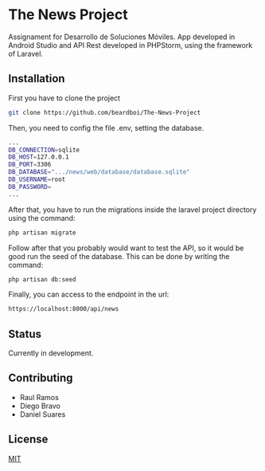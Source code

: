 # The News Project
Assignament for Desarrollo de Soluciones Móviles. App developed in Android Studio and API Rest developed in PHPStorm, using the framework of Laravel.

## Installation

First you have to clone the project

```bash
git clone https://github.com/beardboi/The-News-Project
```
Then, you need to config the file .env, setting the database.

```bash
...
DB_CONNECTION=sqlite
DB_HOST=127.0.0.1
DB_PORT=3306
DB_DATABASE=".../news/web/database/database.sqlite"
DB_USERNAME=root
DB_PASSWORD=
...
```
After that, you have to run the migrations inside the laravel project directory using the command:
```bash
php artisan migrate
```
Follow after that you probably would want to test the API, so it would be good run the seed of the database. This can be done by writing the command:

```bash
php artisan db:seed
```
Finally, you can access to the endpoint in the url:

```bash
https://localhost:8000/api/news
```

## Status

Currently in development.

## Contributing
- Raul Ramos
- Diego Bravo
- Daniel Suares

## License
[MIT](https://choosealicense.com/licenses/mit/)

